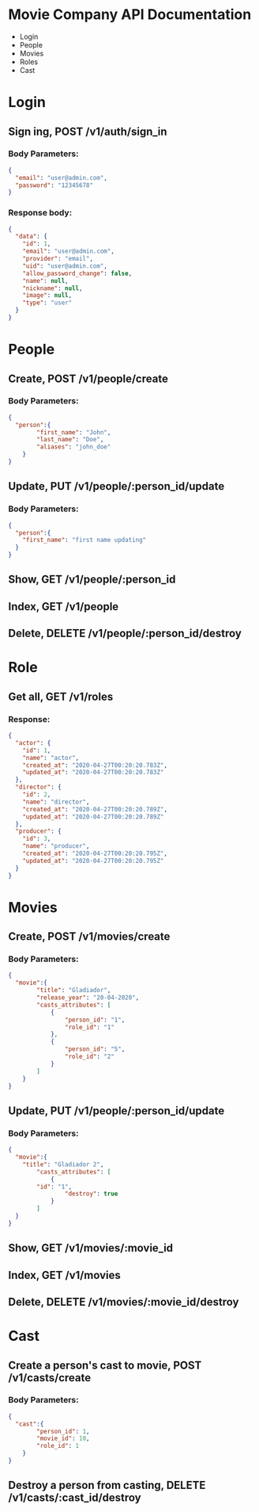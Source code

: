 # Movie Company API Documentation
- Login
- People
- Movies
- Roles
- Cast


# Login

## Sign ing, POST /v1/auth/sign_in

### Body Parameters:
```JSON BODY
{
  "email": "user@admin.com",
  "password": "12345678"
}
```

### Response body:
```JSON BODY
{
  "data": {
    "id": 1,
    "email": "user@admin.com",
    "provider": "email",
    "uid": "user@admin.com",
    "allow_password_change": false,
    "name": null,
    "nickname": null,
    "image": null,
    "type": "user"
  }
}
```

# People

## Create, POST /v1/people/create

### Body Parameters:
```JSON BODY
{
  "person":{
		"first_name": "John",
		"last_name": "Doe",
		"aliases": "john_doe"
	}
}
```

## Update, PUT /v1/people/:person_id/update

### Body Parameters:
```JSON BODY
{
  "person":{
    "first_name": "first name updating"
  }
}
```

## Show, GET /v1/people/:person_id
## Index, GET /v1/people
## Delete, DELETE /v1/people/:person_id/destroy



# Role

## Get all, GET /v1/roles

### Response:
```JSON BODY
{
  "actor": {
    "id": 1,
    "name": "actor",
    "created_at": "2020-04-27T00:20:20.783Z",
    "updated_at": "2020-04-27T00:20:20.783Z"
  },
  "director": {
    "id": 2,
    "name": "director",
    "created_at": "2020-04-27T00:20:20.789Z",
    "updated_at": "2020-04-27T00:20:20.789Z"
  },
  "producer": {
    "id": 3,
    "name": "producer",
    "created_at": "2020-04-27T00:20:20.795Z",
    "updated_at": "2020-04-27T00:20:20.795Z"
  }
}
```

# Movies

## Create, POST /v1/movies/create

### Body Parameters:
```JSON BODY
{
  "movie":{
		"title": "Gladiador",
		"release_year": "20-04-2020",
		"casts_attributes": [
			{
				"person_id": "1",
				"role_id": "1"
			},
			{
				"person_id": "5",
				"role_id": "2"
			}
		]	
	}
}
```
## Update, PUT /v1/people/:person_id/update

### Body Parameters:
```JSON BODY
{
  "movie":{
    "title": "Gladiador 2",
		"casts_attributes": [
			{
        "id": "1",
				"destroy": true
			}
		]	
  }
}
```

## Show, GET /v1/movies/:movie_id
## Index, GET /v1/movies
## Delete, DELETE /v1/movies/:movie_id/destroy



# Cast

## Create a person's cast to movie, POST /v1/casts/create

### Body Parameters:
```JSON BODY
{
  "cast":{
		"person_id": 1,
		"movie_id": 10,
		"role_id": 1
	}
}
```

## Destroy a person from casting, DELETE /v1/casts/:cast_id/destroy